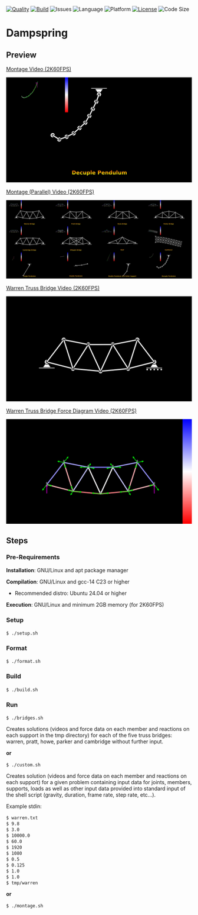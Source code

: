 [![Quality](https://github.com/Elixonus/dampspring/actions/workflows/quality.yml/badge.svg)](https://github.com/Elixonus/dampspring/actions/workflows/quality.yml)
[![Build](https://github.com/Elixonus/dampspring/actions/workflows/build.yml/badge.svg)](https://github.com/Elixonus/dampspring/actions/workflows/build.yml)
![Issues](https://img.shields.io/github/issues/Elixonus/dampspring)
![Language](https://img.shields.io/badge/Language-C23-blue)
![Platform](https://img.shields.io/badge/Platform-GNU/Linux-orange)
[![License](https://img.shields.io/badge/License-MIT-red.svg)](https://opensource.org/licenses/MIT)
![Code Size](https://img.shields.io/github/languages/code-size/Elixonus/dampspring)

# Dampspring

## Preview

[Montage Video (2K60FPS)](./previewmt.mp4)

[![Montage Image](./previewmt.png)](./previewmt.mp4)

[Montage (Parallel) Video (2K60FPS)](./previewmtpl.mp4)

[![Montage (Parallel) Image](./previewmtpl.png)](./previewmtpl.mp4)

[Warren Truss Bridge Video (2K60FPS)](./preview.mp4)

[![Warren Truss Bridge Image](./preview.png)](./preview.mp4)

[Warren Truss Bridge Force Diagram Video (2K60FPS)](./previewfd.mp4)

[![Warren Truss Bridge Force Diagram](./previewfd.png)](./previewfd.mp4)

## Steps

### Pre-Requirements

**Installation**: GNU/Linux and apt package manager

**Compilation**: GNU/Linux and gcc-14 C23 or higher

* Recommended distro: Ubuntu 24.04 or higher

**Execution**: GNU/Linux and minimum 2GB memory (for 2K60FPS)

### Setup

```$ ./setup.sh```

### Format

```$ ./format.sh```

### Build

```$ ./build.sh```

### Run

```$ ./bridges.sh```

Creates solutions (videos and force data on each member and reactions on each support in the tmp directory) for each of the five truss bridges: warren, pratt, howe, parker and cambridge without further input.

**or**

```$ ./custom.sh```

Creates solution (videos and force data on each member and reactions on each support) for a given problem containing input data for joints, members, supports, loads as well as other input data provided into standard input of the shell script (gravity, duration, frame rate, step rate, etc...).

Example stdin:

```
$ warren.txt
$ 9.8
$ 3.0
$ 10000.0
$ 60.0
$ 1920
$ 1080
$ 0.5
$ 0.125
$ 1.0
$ 1.0
$ tmp/warren
```

**or**

```$ ./montage.sh```
